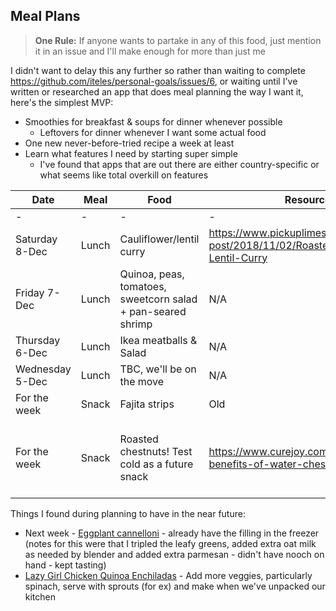 ## Meal Plans

> **One Rule:** If anyone wants to partake in any of this food, just mention it in an issue and I'll make enough for more than just me

I didn't want to delay this any further so rather than waiting to complete
https://github.com/iteles/personal-goals/issues/6, or waiting until I've written
or researched an app that does meal planning the way I want it, here's the simplest
MVP:
+ Smoothies for breakfast & soups for dinner whenever possible
  + Leftovers for dinner whenever I want some actual food
+ One new never-before-tried recipe a week at least
+ Learn what features I need by starting super simple
  + I've found that apps that are out there are either country-specific or
  what seems like total overkill on features

| Date | Meal | Food  | Resource  | New? | Thoughts   |
|---|---|---|---|---|---|
| - | - | - | - | - | - |
| Saturday 8-Dec | Lunch  | Cauliflower/lentil curry  | https://www.pickuplimes.com/single-post/2018/11/02/Roasted-Cauliflower-Lentil-Curry  | New   | |
| Friday 7-Dec | Lunch | Quinoa, peas, tomatoes, sweetcorn salad + pan-seared shrimp  | N/A  | New  | |
| Thursday 6-Dec | Lunch  | Ikea meatballs & Salad  | N/A  | Old   | |
| Wednesday 5-Dec | Lunch  | TBC, we'll be on the move  | N/A | N/A |   |
| For the week | Snack | Fajita strips | Old | | |
| For the week  | Snack   | Roasted chestnuts! Test cold as a future snack  | https://www.curejoy.com/content/health-benefits-of-water-chestnuts/  | New | Soak in salt water for 15mins, 25 mins in oven |


Things I found during planning to have in the near future:
+ Next week - [Eggplant cannelloni](http://www.everylastbite.com/2016/01/26/eggplant-cannelloni/) - already have the filling in the freezer
(notes for this were that I tripled the leafy greens, added extra oat milk as needed
by blender and added extra parmesan - didn't have nooch on hand - kept tasting)
+ [Lazy Girl Chicken Quinoa Enchiladas](https://pinchofyum.com/lazy-girl-chicken-quinoa-enchiladas) -
Add more veggies, particularly spinach, serve with sprouts (for ex) and make when we've unpacked our kitchen
